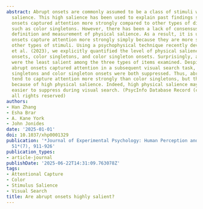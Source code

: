 ```yaml
---
abstract: Abrupt onsets are commonly assumed to be a class of stimuli with high physical
  salience. This high salience has been used to explain past findings showing abrupt
  onsets captured attention more strongly compared to other types of distractors,
  such as color singletons. However, there has been a lack of consensus about the
  definition and measurement of physical salience. As a result, it is unclear if abrupt
  onsets capture attention more strongly simply because they are more salient than
  other types of stimuli. Using a psychophysical technique recently developed by Stilwell
  et al. (2023), we explicitly quantified the level of physical salience of abrupt
  onsets, color singletons, and color singleton onsets. Surprisingly, abrupt onsets
  were the least salient among the three types of items examined. Despite this, only
  abrupt onsets captured attention in a subsequent visual search task, whereas color
  singletons and color singleton onsets were both suppressed. Thus, abrupt onsets
  tend to capture attention more strongly than color singletons, but this is not apparently
  because of high physical salience. Indeed, high physical salience may make an object
  easier to suppress during visual search. (PsycInfo Database Record (c) 2025 APA,
  all rights reserved)
authors:
- Han Zhang
- Esha Brar
- A. Kane York
- John Jonides
date: '2025-01-01'
doi: 10.1037/xhp0001329
publication: '*Journal of Experimental Psychology: Human Perception and Performance*,
  51*(7), 911-926'
publication_types:
- article-journal
publishDate: '2025-06-22T14:31:09.763078Z'
tags:
- Attentional Capture
- Color
- Stimulus Salience
- Visual Search
title: Are abrupt onsets highly salient?
---
```

